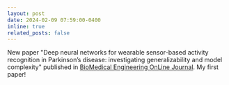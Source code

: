 ```yaml
---
layout: post
date: 2024-02-09 07:59:00-0400
inline: true
related_posts: false
---
```


New paper "Deep neural networks for wearable sensor-based activity recognition in Parkinson’s disease: investigating generalizability and model complexity" published in [BioMedical Engineering OnLine Journal](https://link.springer.com/article/10.1186/s12938-024-01214-2). My first paper!